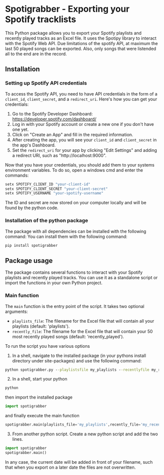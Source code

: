 # Spotigrabber - Exporting your Spotify tracklists

This Python package allows you to export your Spotify playlists and recently played tracks as an Excel file. It uses the Spotipy library to interact with the Spotify Web API. Due limitations of the spotify API, at maximum the last 50 played songs can be exported. Also, only songs that were listended all to the end are in the record.

## Installation

### Setting up Spotify API credentials

To access the Spotify API, you need to have API credentials in the form of a `client_id`, `client_secret`, and a `redirect_uri`. Here's how you can get your credentials:

1. Go to the Spotify Developer Dashboard: https://developer.spotify.com/dashboard/
2. Log in with your Spotify account or create a new one if you don't have one yet.
3. Click on "Create an App" and fill in the required information.
4. After creating the app, you will see your `client_id` and `client_secret` in the app's Dashboard.
5. Set the `redirect_uri` for your app by clicking "Edit Settings" and adding a redirect URI, such as "http://localhost:9000".

Now that you have your credentials, you should add them to your systems environment variables. To do so, open a windows cmd and enter the commands: 

```cmd
setx SPOTIFY_CLIENT_ID "your-client-id"
setx SPOTIFY_CLIENT_SECRET "your-client-secret"
setx SPOTIFY_USERNAME "your-spotify-username"
```

The ID and secret are now stored on your computer locally and will be found by the python code.

### Installation of the python package
The package with all dependencies can be installed with the following command:
You can install them with the following command:

```cmd
pip install spotigrabber
```


## Package usage

The package contains several functions to interact with your Spotify playlists and recently played tracks. You can use it as a standalone script or import the functions in your own Python project.



### Main function

The `main` function is the entry point of the script. It takes two optional arguments:

- `playlists_file`: The filename for the Excel file that will contain all your playlists (default: 'playlists').
- `recently_file`: The filename for the Excel file that will contain your 50 most recently played songs (default: 'recently_played').

To run the script you have various options

1) In a shell, navigate to the installed package (in your pythons install directory under site-packages) and use the following command:

```cmd
python spotigrabber.py --playlistsfile my_playlists --recentlyfile my_recently_played
```

2) In a shell, start your python 
```cmd
python
 ```

then import the installed package

```python
import spotigrabber
```
and finally execute the main function

```python
spotigrabber.main(playlists_file='my_playlists',recently_file='my_recently_played')
```

3) From another python script. Create a new python script and add the two lines. 
```python 
import spotigrabber
spotigrabber.main()
```

In any case, the current date will be added in front of your filename, such that when you export on a later date the files are not overwritten.

